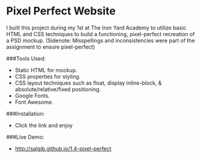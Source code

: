 # Pixel Perfect Website

I built this project during my 1st at The Iron Yard Academy to utilize basic HTML and CSS techniques to build a functioning, pixel-perfect recreation of a PSD mockup. (Sidenote: Misspellings and inconsistencies were part of the assignment to ensure pixel-perfect)

###Tools Used:
* Static HTML for mockup.
* CSS properties for styling.
* CSS layout techniques such as float, display inline-block, & absolute/relative/fixed positioning.
* Google Fonts.
* Font Awesome.


###Installation:
* Click the link and enjoy

###Live Demo:
* http://salgib.github.io/1.4-pixel-perfect  
